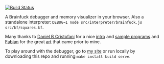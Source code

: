[![Build Status](https://travis-ci.org/minond/brainfuck.svg?branch=master)](https://travis-ci.org/minond/brainfuck)

A Brainfuck debugger and memory visualizer in your browser. Also a standalone
interpreter: `DEBUG=1 node src/interpreter/brainfuck.js src/bf/squares.bf`.

Many thanks to [Daniel B Cristofani](http://www.hevanet.com/cristofd/) for a
nice [intro](http://www.hevanet.com/cristofd/brainfuck/epistle.html) and
[sample programs](http://www.hevanet.com/cristofd/brainfuck/) and
[Fabian](https://copy.sh/) for the great [art](https://copy.sh/brainfuck/) that
came prior to mine.

To play around with the debugger, go to [my site](http://minond.xyz/brainfuck/)
or run locally by downloading this repo and running `make install build serve`.
